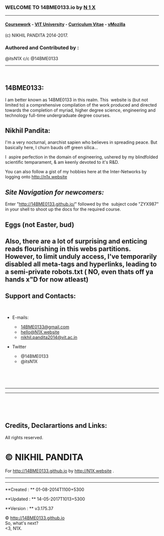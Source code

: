### WELCOME TO 14BME0133.io by [N 1 X](http://N1X.website)
---

#### [Coursework](http://github.com/14BME0133) - [VIT University](http://vit.ac.in) - [Curriculum Vitae](http://in.linkedin.com/in/itsN1X) - [vMozilla](http://campus.mozilla.community)
(c) NIKHIL PANDITA 2014-2017.

### Authored and Contributed by :  
@itsN1X c/c @14BME0133

---
 
 
## 14BME0133:
I am better known as 14BME0133 in this realm. This  website is (but not limited to) a comprehensive compilation of the work produced and directed towards the completion of myriad, higher degree science, engineering and technology full-time undergraduate degree courses. 
 
## Nikhil Pandita: 
I'm a very nocturnal, anarchist sapien who believes in spreading peace.
But basically here, I churn bauds off green silica...

I  aspire perfection in the domain of engineering, ushered by my blindfolded scientific temparament, & am keenly devoted to it's R&D.

You can also follow a gist of my hobbies here at the Inter-Networks by logging onto http://n1x.website
    
## *Site Navigation for newcomers:* 
Enter "http://14BME0133.github.io/" followed by the  subject code "ZYX987" in your shell to shoot up the docs for the required course.     


## Eggs (not Easter, bud) 
Also, there are a lot of surprising and enticing reads flourishing in this webs partitions. However, to limit unduly access, I've temporarily disabled all meta-tags and hyperlinks, leading to a semi-private robots.txt ( NO, even thats off ya hands x"D for now atleast) 
    
---

## Support and Contacts:
 
* E-mails:
  *  14BME0133@gmail.com
  *  hello@N1X.website
  *  nikhil.pandita2014@vit.ac.in
   
* Twitter
  *  @14BME0133
  *  @itsN1X

<br><br><br>


---

---
  
<br><br><br>  
## Credits, Declarartions and Links: 

All rights reserved.   

# © NIKHIL PANDITA  

For <http://14BME0133.github.io> by <http://N1X.website> .


---  
---

**Created : ** 01-08-2014T1100+5300

**Updated : ** 14-05-2017T1013+5300

**Version : ** v3.175.37

© <http://14BME0133.github.io> 
<br> So, what's next?<br>
<3, N1X.
